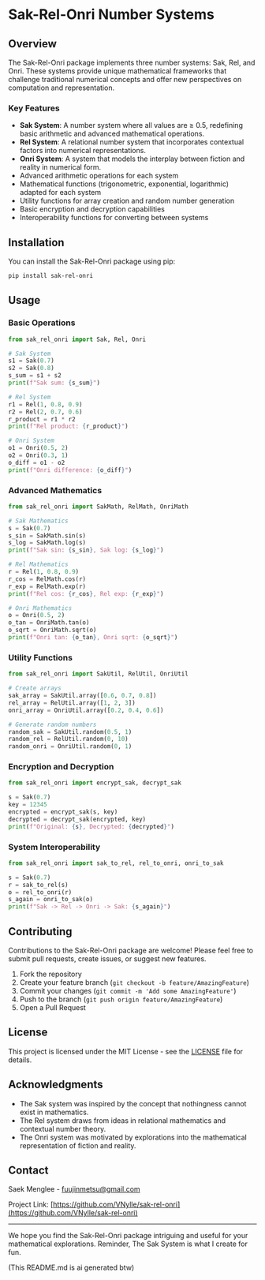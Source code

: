 # Sak-Rel-Onri Number Systems

## Overview

The Sak-Rel-Onri package implements three number systems: Sak, Rel, and Onri. These systems provide unique mathematical frameworks that challenge traditional numerical concepts and offer new perspectives on computation and representation.

### Key Features

- **Sak System**: A number system where all values are ≥ 0.5, redefining basic arithmetic and advanced mathematical operations.
- **Rel System**: A relational number system that incorporates contextual factors into numerical representations.
- **Onri System**: A system that models the interplay between fiction and reality in numerical form.
- Advanced arithmetic operations for each system
- Mathematical functions (trigonometric, exponential, logarithmic) adapted for each system
- Utility functions for array creation and random number generation
- Basic encryption and decryption capabilities
- Interoperability functions for converting between systems

## Installation

You can install the Sak-Rel-Onri package using pip:

```bash
pip install sak-rel-onri
```

## Usage

### Basic Operations

```python
from sak_rel_onri import Sak, Rel, Onri

# Sak System
s1 = Sak(0.7)
s2 = Sak(0.8)
s_sum = s1 + s2
print(f"Sak sum: {s_sum}")

# Rel System
r1 = Rel(1, 0.8, 0.9)
r2 = Rel(2, 0.7, 0.6)
r_product = r1 * r2
print(f"Rel product: {r_product}")

# Onri System
o1 = Onri(0.5, 2)
o2 = Onri(0.3, 1)
o_diff = o1 - o2
print(f"Onri difference: {o_diff}")
```

### Advanced Mathematics

```python
from sak_rel_onri import SakMath, RelMath, OnriMath

# Sak Mathematics
s = Sak(0.7)
s_sin = SakMath.sin(s)
s_log = SakMath.log(s)
print(f"Sak sin: {s_sin}, Sak log: {s_log}")

# Rel Mathematics
r = Rel(1, 0.8, 0.9)
r_cos = RelMath.cos(r)
r_exp = RelMath.exp(r)
print(f"Rel cos: {r_cos}, Rel exp: {r_exp}")

# Onri Mathematics
o = Onri(0.5, 2)
o_tan = OnriMath.tan(o)
o_sqrt = OnriMath.sqrt(o)
print(f"Onri tan: {o_tan}, Onri sqrt: {o_sqrt}")
```

### Utility Functions

```python
from sak_rel_onri import SakUtil, RelUtil, OnriUtil

# Create arrays
sak_array = SakUtil.array([0.6, 0.7, 0.8])
rel_array = RelUtil.array([1, 2, 3])
onri_array = OnriUtil.array([0.2, 0.4, 0.6])

# Generate random numbers
random_sak = SakUtil.random(0.5, 1)
random_rel = RelUtil.random(0, 10)
random_onri = OnriUtil.random(0, 1)
```

### Encryption and Decryption

```python
from sak_rel_onri import encrypt_sak, decrypt_sak

s = Sak(0.7)
key = 12345
encrypted = encrypt_sak(s, key)
decrypted = decrypt_sak(encrypted, key)
print(f"Original: {s}, Decrypted: {decrypted}")
```

### System Interoperability

```python
from sak_rel_onri import sak_to_rel, rel_to_onri, onri_to_sak

s = Sak(0.7)
r = sak_to_rel(s)
o = rel_to_onri(r)
s_again = onri_to_sak(o)
print(f"Sak -> Rel -> Onri -> Sak: {s_again}")
```

## Contributing

Contributions to the Sak-Rel-Onri package are welcome! Please feel free to submit pull requests, create issues, or suggest new features.

1. Fork the repository
2. Create your feature branch (`git checkout -b feature/AmazingFeature`)
3. Commit your changes (`git commit -m 'Add some AmazingFeature'`)
4. Push to the branch (`git push origin feature/AmazingFeature`)
5. Open a Pull Request

## License

This project is licensed under the MIT License - see the [LICENSE](LICENSE) file for details.

## Acknowledgments

- The Sak system was inspired by the concept that nothingness cannot exist in mathematics.
- The Rel system draws from ideas in relational mathematics and contextual number theory.
- The Onri system was motivated by explorations into the mathematical representation of fiction and reality.

## Contact

Saek Menglee - fuujinmetsu@gmail.com

Project Link: [https://github.com/VNylle/sak-rel-onri](https://github.com/VNylle/sak-rel-onri)

---

We hope you find the Sak-Rel-Onri package intriguing and useful for your mathematical explorations. Reminder, The Sak System is what I create for fun.


(This README.md is ai generated btw)
